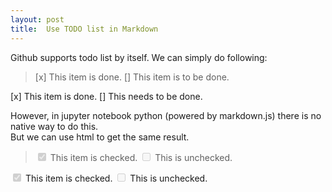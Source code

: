 ```yaml
---
layout: post
title:  Use TODO list in Markdown
---
```


Github supports todo list by itself. We can simply do following:
> [x] This item is done.
> [] This item is to be done.

[x] This item is done.
[] This needs to be done.

However, in jupyter notebook python (powered by markdown.js) there is no native way to do this.  
But we can use html to get the same result. 

> <input type="checkbox" disabled checked>  This item is checked.
> <input type="checkbox" disabled> This is unchecked.


<input type="checkbox" disabled checked>  This item is checked.
<input type="checkbox" disabled> This is unchecked.
